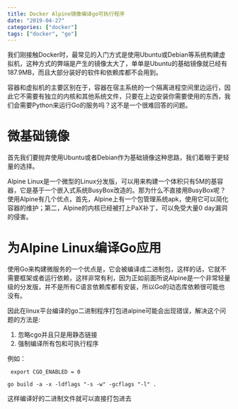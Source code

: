 ```yaml
---
title: Docker Alpine镜像编译go可执行程序
date: "2019-04-27"
categories: ["docker"]
tags: ["docker", "go"]
---
```


我们刚接触Docker时，最常见的入门方式是使用Ubuntu或Debian等系统构建虚拟机，这种方式的弊端是产生的镜像太大了，单单是Ubuntu的基础镜像就已经有187.9MB，而且大部分装好的软件和依赖库都不会用到。

容器和虚拟机的主要区别在于，容器在宿主系统的一个隔离进程空间里边运行，因此它不需要有独立的内核和其他系统文件，只要在上边安装你需要使用的东西，我们会需要Python来运行Go的服务吗？这不是一个很难回答的问题。

# 微基础镜像
首先我们要抛弃使用Ubuntu或者Debian作为基础镜像这种思路，我们着眼于更轻量的选择。

Alpine Linux是一个微型的Linux分发版，可以用来构建一个体积只有5M的基容器，它是基于一个嵌入式系统BusyBox改造的。那为什么不直接用BusyBox呢？使用Alpine有几个优点，首先，Alpine上有一个包管理系统apk，使用它可以简化容器的维护；第二，Alpine的内核已经被打上PaX补丁，可以免受大量0 day漏洞的侵害。

# 为Alpine Linux编译Go应用
使用Go来构建微服务的一个优点是，它会被编译成二进制包，这样的话，它就不需要框架或者运行依赖，这样非常有利，因为正如前面所说Alpine是一个非常轻量级的分发版，并不是所有C语言依赖库都有安装，所以Go的动态库依赖很可能也没有。

因此在linux平台编译的go二进制程序打包进alpine可能会出现错误，解决这个问题的方法是:

1. 忽略cgo并且只是用静态链接
2. 强制编译所有包和可执行程序

例如：

```shell
 export CGO_ENABLED = 0

go build -a -x -ldflags "-s -w" -gcflags "-l" .
```

这样编译好的二进制文件就可以直接打包进去